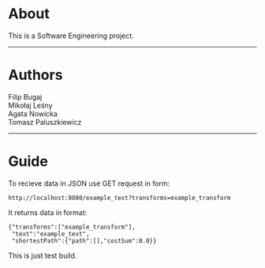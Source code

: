 About
===
This is a Software Engineering project.

---

Authors
===
Filip Bugaj  
Mikołaj Leśny  
Agata Nowicka  
Tomasz Paluszkiewicz

---

Guide
===
To recieve data in JSON use GET request in form:
```
http://localhost:8080/example_text?transforms=example_transform
```
It returns data in format:
```
{"transforms":["example_transform"],
 "text":"example_text",
 "shortestPath":{"path":[],"costSum":0.0}}
```
This is just test build.
